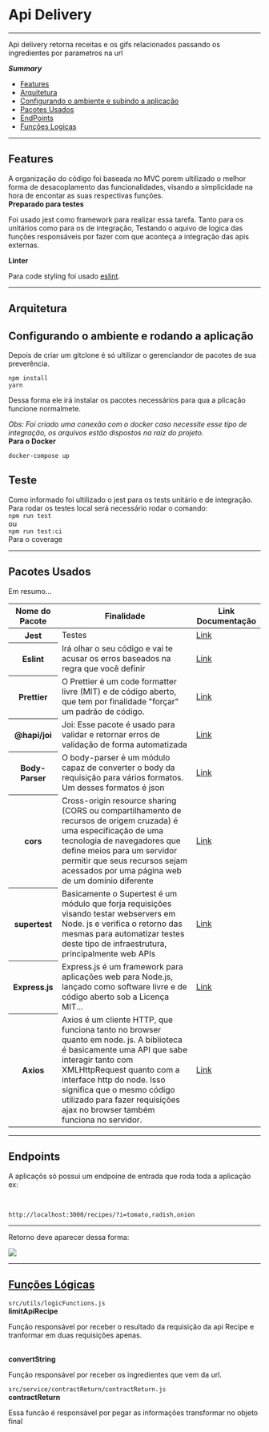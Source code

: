<h1>Api Delivery</h1>
<hr>
<p>Api delivery retorna receitas e os gifs relacionados passando os ingredientes por parametros na url</p>

<i><b>Summary</b></i>
<ul>
    <li><a href="#feature">Features</a></li>
    <li><a href="#arq">Arquitetura</a></li>
    <li><a href="#amb">Configurando o ambiente e subindo a aplicação</a></li>
    <li><a href="#pcus">Pacotes Usados</a></li>
    <li><a href="#end">EndPoints</a></li>
    <li><a href="#func">Funções Logicas</a></li>
</ul>
<hr>
<h2><a name="feature">Features</a></h2>
<span>
    A organização do código foi baseada no MVC porem ultilizado
    o melhor forma de desacoplamento das funcionalidades, visando a
    simplicidade na hora de encontar as suas respectivas funções.
</span><br>
<b>Preparado para testes</b>
<p>
    Foi usado jest como framework para realizar essa tarefa. Tanto para os unitários como para os de integração,
    Testando
    o aquivo de logica das funções responsáveis por fazer com que aconteça a integração das apis externas.
</p>
<b>Linter</b>
<p>Para code styling foi usado <a href="https://eslint.org/">eslint</a>.</p>
<hr>
<h2 name="arq"> Arquitetura </h2>

<h2><a name="amb">Configurando o ambiente e rodando a aplicação</a></h2>
<p>
Depois de criar um gitclone  é só ultilizar o gerenciandor de pacotes de sua preverência.
</p>
<code>npm install</code>
<br>
<code>yarn</code>
<p>
Dessa forma ele irá instalar os pacotes necessários para qua a plicação funcione normalmete.
</p>
<i>Obs: Foi criado uma conexão com o docker caso necessite esse tipo de integração, os arquivos estão dispostos na raíz do projeto.</i><br>
<b>Para o Docker</b><br>
<code>
docker-compose up
</code>
<p>

<h2>Teste</h2>
Como informado foi ultilizado o jest para os tests unitário e de integração.
Para rodar os testes local será necessário 
rodar o comando:<br>
<code>npm run test</code><br>
ou</br>
<code>npm run test:ci</code><br>
Para o coverage
<hr>

<h2><a  name="pcus">Pacotes Usados</a></h2>
Em resumo...
<table class="table">
  <thead>
    <tr>
      <th scope="col">Nome do Pacote</th>
      <th scope="col">Finalidade</th>
      <th scope="col">Link Documentação</th>
    </tr>
  </thead>
  <tbody>
    <tr>
      <th scope="row">Jest</th>
      <td>Testes</td>
      <td><a href="https://jestjs.io/docs/en/getting-started">Link</a></td>
    </tr>
    <tr>
      <th scope="row">Eslint</th>
      <td> Irá olhar o seu código e vai te acusar os erros baseados na regra que você definir</td>
      <td><a href="https://eslint.org/">Link</a></td>
    </tr>
    <tr>
      <th scope="row">Prettier</th>
      <td>O Prettier é um code formatter livre (MIT) e de código aberto, que tem por finalidade "forçar" um padrão de código.</td>
      <td><a href="https://prettier.io/">Link</a></td>
    </tr>
    <tr>
      <th scope="row">@hapi/joi</th>
      <td>Joi: Esse pacote é usado para validar e retornar erros de validação de forma automatizada</td>
      <td><a href="https://hapi.dev/module/joi">Link</a></td>
    </tr>
    <tr>
      <th scope="row">Body-Parser</th>
      <td>O body-parser é um módulo capaz de converter o body da requisição para vários formatos. Um desses formatos é json</td>
      <td><a href="https://www.npmjs.com/package/body-parser">Link</a></td>
    </tr>
    <tr>
      <th scope="row">cors</th>
      <td>Cross-origin resource sharing (CORS ou compartilhamento de recursos de origem cruzada) é uma especificação de uma tecnologia de navegadores que define meios para um servidor permitir que seus recursos sejam acessados por uma página web de um domínio diferente</td>
      <td><a href="https://www.npmjs.com/package/cors">Link</a></td>
    </tr>
    <tr>
      <th scope="row">supertest</th>
      <td>Basicamente o Supertest é um módulo que forja requisições visando testar webservers em Node. js e verifica o retorno das mesmas para automatizar testes deste tipo de infraestrutura, principalmente web APIs</td>
      <td><a href="https://www.npmjs.com/package/supertest">Link</a></td>
    </tr>
    <tr>
      <th scope="row">Express.js</th>
      <td>Express.js é um framework para aplicações web para Node.js, lançado como software livre e de código aberto sob a Licença MIT...</td>
      <td><a href="https://www.npmjs.com/package/express">Link</a></td>
    </tr>
    <tr>
      <th scope="row">Axios</th>
      <td>Axios é um cliente HTTP, que funciona tanto no browser quanto em node. js. A biblioteca é basicamente uma API que sabe interagir tanto com XMLHttpRequest quanto com a interface http do node. Isso significa que o mesmo código utilizado para fazer requisições ajax no browser também funciona no servidor.</td>
      <td><a href="https://www.npmjs.com/package/axios">Link</a></td>
    </tr>
  </tbody>
</table>
<hr>
<h2><a name="end">Endpoints</a></h2>
<p>A aplicaçõs só possui um endpoine de entrada que roda toda a aplicação ex:</p><br>
<code>
http://localhost:3000/recipes/?i=tomato,radish,onion
</code>
<hr>
<p>Retorno deve aparecer dessa forma:</p>
<img src="https://user-images.githubusercontent.com/29145254/96767004-4d7bd680-13b2-11eb-861f-33ff6ace7098.PNG" />
<hr>
<h2><a href="func">Funções Lógicas</a></h2>
<code>src/utils/logicFunctions.js</code>
<br>
<b>limitApiRecipe</b>
<br>
<p>
Função responsável por receber o resultado da requisição da api Recipe e tranformar em duas requisições apenas.
</p>
<br>
<b>convertString</b>
<br>
<p>
Função responsável por receber os ingredientes que vem da url.
</p>
<code>src/service/contractReturn/contractReturn.js</code>
<br>
<b>contractReturn</b>
<p>
Essa funcão é responsável por pegar as informações transformar no objeto final
</p>
